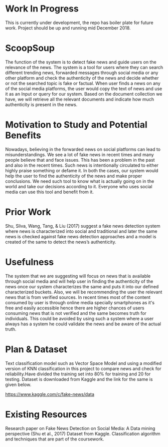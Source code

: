 # Work In Progress
This is currently under development, the repo has boiler plate for future work. Project should be up and running mid December 2018.


# ScoopSoup
 The function of the system is to detect fake news and guide users on the relevance of the news. The system is a tool for users where they can search different trending news, forwarded messages through social media or any other platform and check the authenticity of the news and decide whether or not the searched topic is fake or factual.           When user finds a news on any of the social media platforms, the user would copy the text of news and use it as an Input or query for our system. Based on the document collection we have, we will retrieve all the relevant documents and indicate how much authenticity is present in the news.  


# Motivation to Study and Potential Benefits
 
Nowadays, believing in the forwarded news on social platforms can lead to misunderstandings. We see a lot of fake news in recent times and many people believe that and face issues. This has been a problem in the past and also in the recent times. Such news is intentionally circulated to either highly praise something or defame it. In both the cases, our system would help the user to find the authenticity of the news and make proper conclusions. We need such tool to know what is actually going on in the world and take our decisions according to it. Everyone who uses social media can use this tool and benefit from it.
 
# Prior Work
 
 Shu, Sliva, Wang, Tang, & Liu (2017) suggest a fake news detection system where news is characterized into social and traditional and later the same news is checked against fake news detection approaches and a model is created of the same to detect the news’s authenticity.
 
# Usefulness
 
The system that we are suggesting will focus on news that is available through social media and will help user in finding the authenticity of the news once our system characterizes the same and puts it into our defined characterized buckets. Also, we will be recommending the user the relevant news that is from verified sources. In recent times most of the content consumed by user is through online media specially smartphones as it's free and easily accessible hence there are higher chances of users consuming news that is not verified and the same becomes truth for individuals. This could be avoided by using such a system where a user always has a system he could validate the news and be aware of the actual truth.
 

# Plan & Dataset
 
 Text classification model such as Vector Space Model and using a modified version of KNN classification in this project to compare news and check for reliability.Have divided the training set into 80% for training and 20 for testing.
Dataset is downloaded from Kaggle and the link for the same is given below. 

https://www.kaggle.com/c/fake-news/data
 
 
# Existing Resources
 
 Research paper on Fake News Detection on Social Media: A Data mining perspective (Shu et al., 2017)
Dataset from Kaggle.
Classification algorithm and techniques that are part of the coursework.
